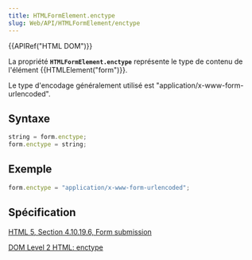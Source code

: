```yaml
---
title: HTMLFormElement.enctype
slug: Web/API/HTMLFormElement/enctype
---
```


{{APIRef("HTML DOM")}}

La propriété **`HTMLFormElement.enctype`** représente le type de contenu de l'élément {{HTMLElement("form")}}.

Le type d'encodage généralement utilisé est "application/x-www-form-urlencoded".

## Syntaxe

```js
string = form.enctype;
form.enctype = string;
```

## Exemple

```js
form.enctype = "application/x-www-form-urlencoded";
```

## Spécification

[HTML 5, Section 4.10.19.6, Form submission](https://www.w3.org/TR/html5/forms.html#attr-fs-enctype)

[DOM Level 2 HTML: enctype](https://www.w3.org/TR/DOM-Level-2-HTML/html.html#ID-84227810)

